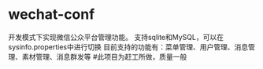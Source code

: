 # wechat-conf
开发模式下实现微信公众平台管理功能。
支持sqlite和MySQL，可以在sysinfo.properties中进行切换
目前支持的功能有：菜单管理、用户管理、消息管理、素材管理、消息群发等
#此项目为赶工所做，质量一般
